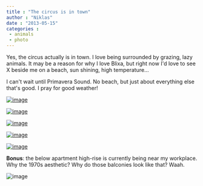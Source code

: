 ```yaml
---
title : "The circus is in town"
author : "Niklas"
date : "2013-05-15"
categories : 
 - animals
 - photo
---
```


Yes, the circus actually is in town. I love being surrounded by grazing, lazy animals. It may be a reason for why I love Blixa, but right now I'd love to see X beside me on a beach, sun shining, high temperature...

I can't wait until Primavera Sound. No beach, but just about everything else that's good. I pray for good weather!

[![image](https://niklasblog.com/wp-content/wpid-20130515_120746.jpg "20130515_120746.jpg")](https://niklasblog.com/wp-content/wpid-20130515_120746.jpg)

[![image](https://niklasblog.com/wp-content/wpid-20130515_120805.jpg "20130515_120805.jpg")](https://niklasblog.com/wp-content/wpid-20130515_120805.jpg)

[![image](https://niklasblog.com/wp-content/wpid-20130515_120821.jpg "20130515_120821.jpg")](https://niklasblog.com/wp-content/wpid-20130515_120821.jpg)

[![image](https://niklasblog.com/wp-content/wpid-20130515_120847.jpg "20130515_120847.jpg")](https://niklasblog.com/wp-content/wpid-20130515_120847.jpg)

[![image](https://niklasblog.com/wp-content/wpid-20130515_120900.jpg "20130515_120900.jpg")](https://niklasblog.com/wp-content/wpid-20130515_120900.jpg)

**Bonus**: the below apartment high-rise is currently being near my workplace. Why the 1970s aesthetic? Why do those balconies look like that? Waah.

![image](https://niklasblog.com/wp-content/wpid-20130515_121838.jpg "20130515_121838.jpg")
